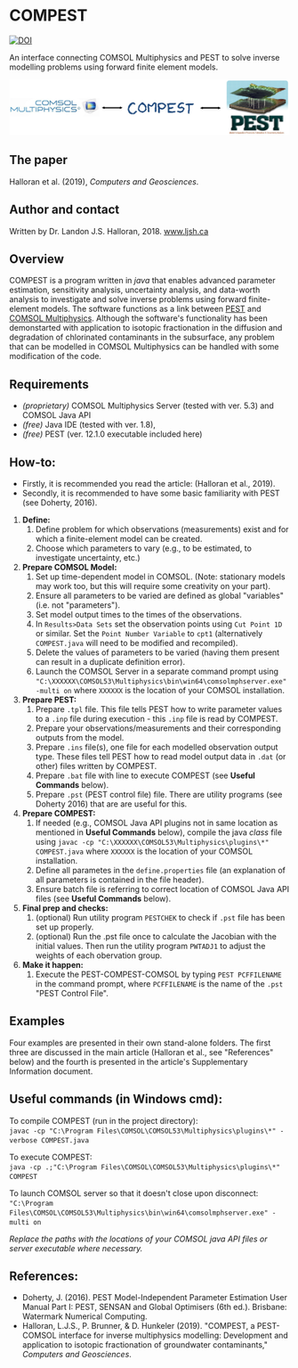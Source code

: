 # COMPEST
[![DOI](https://zenodo.org/badge/DOI/10.5281/zenodo.2553569.svg)](https://doi.org/10.5281/zenodo.2553569)

An interface connecting COMSOL Multiphysics and PEST to solve inverse modelling problems using forward finite element models. 

![COMPEST is an interface between PEST and COMSOL Multiphysics](extras/COMPEST_interface_diagram.png)

## The paper
Halloran et al. (2019), _Computers and Geosciences_. 

## Author and contact
Written by Dr. Landon J.S. Halloran, 2018. www.ljsh.ca

## Overview
COMPEST is a program written in _java_ that enables advanced parameter estimation, sensitivity analysis, uncertainty analysis, and data-worth analysis to investigate and solve inverse problems using forward finite-element models. The software functions as a link between [PEST](http://www.pesthomepage.org/) and [COMSOL Multiphysics](http://www.comsol.com). Although the software's functionality has been demonstarted with application to isotopic fractionation in the diffusion and degradation of chlorinated contaminants in the subsurface, any problem that can be modelled in COMSOL Multiphysics can be handled with some modification of the code.

## Requirements
* _(proprietary)_ COMSOL Multiphysics Server (tested with ver. 5.3) and COMSOL Java API
* _(free)_ Java IDE (tested with ver. 1.8), 
* _(free)_ PEST (ver. 12.1.0 executable included here)

## How-to:
* Firstly, it is recommended you read the article: (Halloran et al., 2019).
* Secondly, it is recommended to have some basic familiarity with PEST (see Doherty, 2016).

1. **Define:**
   1. Define problem for which observations (measurements) exist and for which a finite-element model can be created.
   1. Choose which parameters to vary (e.g., to be estimated, to investigate uncertainty, etc.)
1. **Prepare COMSOL Model:**
   1. Set up time-dependent model in COMSOL. (Note: stationary models may work too, but this will require some creativity on your part).
   1. Ensure all parameters to be varied are defined as global "variables" (i.e. not "parameters").
   1. Set model output times to the times of the observations.
   1. In `Results>Data Sets` set the observation points using `Cut Point 1D` or similar. Set the `Point Number Variable` to `cpt1` (alternatively `COMPEST.java` will need to be modified and recompiled).
   1. Delete the values of parameters to be varied (having them present can result in a duplicate definition error).
   1. Launch the COMSOL Server in a separate command prompt using `"C:\XXXXXX\COMSOL53\Multiphysics\bin\win64\comsolmphserver.exe" -multi on` where `XXXXXX` is the location of your COMSOL installation.
1. **Prepare PEST:**
   1. Prepare `.tpl` file. This file tells PEST how to write parameter values to a `.inp` file during execution - this `.inp` file is read by COMPEST.
   1. Prepare your observations/measurements and their corresponding outputs from the model.
   1. Prepare `.ins` file(s), one file for each modelled observation output type. These files tell PEST how to read model output data in `.dat` (or other) files written by COMPEST.
   1. Prepare `.bat` file with line to execute COMPEST (see **Useful Commands** below).
   1. Prepare `.pst` (PEST control file) file. There are utility programs (see Doherty 2016) that are are useful for this.
1. **Prepare COMPEST:**
    1. If needed (e.g., COMSOL Java API plugins not in same location as mentioned in **Useful Commands** below), compile the java _class_ file using `javac -cp "C:\XXXXXX\COMSOL53\Multiphysics\plugins\*" COMPEST.java` where `XXXXXX` is the location of your COMSOL installation.
   1. Define all parametes in the `define.properties` file (an explanation of all parameters is contained in the file header).
   1. Ensure batch file is referring to correct location of COMSOL Java API files (see **Useful Commands** below). 
1. **Final prep and checks:**
   1. (optional) Run utility program `PESTCHEK` to check if `.pst` file has been set up properly.
   1. (optional) Run the .pst file once to calculate the Jacobian with the initial values. Then run the utility program `PWTADJ1` to adjust the weights of each obervation group.
1. **Make it happen:**
   1. Execute the PEST-COMPEST-COMSOL by typing `PEST PCFFILENAME` in the command prompt, where `PCFFILENAME` is the name of the `.pst` "PEST Control File".

## Examples
Four examples are presented in their own stand-alone folders. The first three are discussed in the main article (Halloran et al., see "References" below) and the fourth is presented in the article's Supplementary Information document.

## Useful commands (in Windows cmd):
To compile COMPEST (run in the project directory):\
`javac -cp "C:\Program Files\COMSOL\COMSOL53\Multiphysics\plugins\*" -verbose COMPEST.java`

To execute COMPEST:\
`java -cp .;"C:\Program Files\COMSOL\COMSOL53\Multiphysics\plugins\*" COMPEST`

To launch COMSOL server so that it doesn't close upon disconnect:\
`"C:\Program Files\COMSOL\COMSOL53\Multiphysics\bin\win64\comsolmphserver.exe" -multi on`

_Replace the paths with the locations of your COMSOL java API files or server executable where necessary._

## References:
* Doherty, J. (2016). PEST Model-Independent Parameter Estimation User Manual Part I: PEST, SENSAN and Global Optimisers (6th ed.). Brisbane: Watermark Numerical Computing.
* Halloran, L.J.S., P. Brunner, & D. Hunkeler (2019). "COMPEST, a PEST-COMSOL interface for inverse multiphysics modelling: Development and application to isotopic fractionation of groundwater contaminants," _Computers and Geosciences_.
